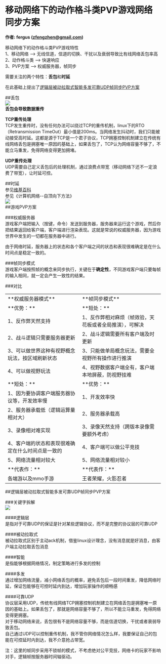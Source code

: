 # 移动网络下的动作格斗类PVP游戏网络同步方案
**作者: fergus (zfengzhen@gmail.com)**    
   

移动网络下的动作格斗类PVP游戏特性  
1、移动网络 --> 无线信道，信道的切换、干扰以及衰弱导致比有线网络丢包率高  
2、动作格斗类 --> 快速响应  
3、PVP方案 --> 权威服务器，帧同步
   
需要关注的两个特性：**丢包**和**时延**  
   
在此基础上提出了[逻辑层被动拉取式智能多发可靠UDP帧同步PVP方案](https://github.com/zfengzhen/Blog/blob/master/article/%E7%A7%BB%E5%8A%A8%E7%BD%91%E7%BB%9C%E4%B8%8B%E7%9A%84%E5%8A%A8%E4%BD%9C%E6%A0%BC%E6%96%97%E7%B1%BBPVP%E6%B8%B8%E6%88%8F%E7%BD%91%E7%BB%9C%E5%90%8C%E6%AD%A5%E6%96%B9%E6%A1%88.md#逻辑层被动拉取式智能多发可靠udp帧同步pvp方案)  

##丢包  
![](https://github.com/zfengzhen/Blog/blob/master/img/network_pkg_loss.png)  
**丢包会导致数据重传**  

**TCP重传处理**  
TCP发生重传时，没有任何办法可以绕过TCP的重传机制，linux下的RTO（Retransmission TimeOut）最小值是200ms。当网络发生抖动时，我们只能被动接受高时延。这都是源于TCP是一个君子协议，TCP拥塞控制机制建立在传统有线网络丢包是拥塞唯一原因的基础上，如果丢包了，TCP认为网络容量不够了，不能立马重发，免得网络变得更加拥堵。  

**UDP重传处理**  
UDP需要自己定义丢包后的处理机制，通过浪费点带宽（移动网络下还不一定浪费了带宽），让时延可控。  

##时延  
参见[维基百科](https://zh.wikipedia.org/wiki/%E6%97%B6%E5%BB%B6)  
参见《计算机网络--自顶向下方法》  
![](https://github.com/zfengzhen/Blog/blob/master/img/network_delay.png)  
##游戏PVP方案  
   
###权威服务器  
游戏客户端把输入（按键，命令）发送到服务器，服务器来运行这个游戏，然后你把结果返回给客户端，客户端进行渲染表现。这就是常说的权威服务器，因为游戏世界中发生的一切都在服务器中进行。  
   
由于网络时延，服务器上的状态和各个客户端之间的状态和表现很难确定是在什么时间点是稳定一致的。  
   
###帧同步模式  
游戏客户端按照帧的概念来同步执行，关键在于**确定性**，不同游戏客户端只要每帧的输入相同，就一定会产生一致性的结果。  
   
###对比  

<table>
    <tr>
        <td>**权威服务器模式**</td>
        <td>**帧同步模式**</td>
    </tr>
    <tr>
        <td>**优势：**</td>
        <td>**短处：**</td>
    </tr>
    <tr>
        <td>1、反作弊天然支持</td>
        <td>1、反作弊相对麻烦（帧效验，天花板或者全局推演），可解决</td>
    </tr>
    <tr>
        <td>2、战斗逻辑只需要服务器更新</td>
        <td>2、战斗逻辑需要所有客户端及时更新</td>
    </tr>
    <tr>
        <td>3、可以做世界这种有视野概念玩法，按区域刷新状态</td>
        <td>3、只能做单局概念玩法，需要全视野所有操作进行推演</td>
    </tr>
    <tr>
        <td>4、可以做视野玩法</td>
        <td>4、视野数据客户端全有，客户端本地屏蔽，防视野挂难</td>
    </tr>
    <tr>
        <td>**短处：**</td>
        <td>**优势：**</td>
    </tr>
    <tr>
        <td>1、因为要协调客户端服务器协议等，开发效率慢</td>
        <td>1、开发效率快</td>
    </tr>
    <tr>
        <td>2、服务器承载低（逻辑运算量相对大）</td>
        <td>2、服务器承载高</td>
    </tr>
    <tr>
        <td>3、录像相对难实现</td>
        <td>3、录像天然支持（跨版本录像需要额外考虑）</td>
    </tr>
    <tr>
        <td>4、客户端的状态和表现很难确定在什么时间点是一致的</td>
        <td>4、客户端可以做公平竞技</td>
    </tr>
    <tr>
        <td>5、网络流量相对较大</td>
        <td>5、网络流量相对较小</td>
    </tr>
    <tr>
        <td>**代表作：**</td>
        <td>**代表作：**</td>
    </tr>
    <tr>
        <td>各端游以及mmo手游</td>
        <td>王者荣耀，火影忍者</td>
    </tr>
<table>
   
##逻辑层被动拉取式智能多发可靠UDP帧同步PVP方案  
   
###关键字拆解  
![](https://github.com/zfengzhen/Blog/blob/master/img/network_pvp.png)
   
####逻辑层  
是指对于可靠UDP的保证是针对某些逻辑协议，而不是完整的协议层的可靠UDP  
   
####被动拉取式  
被动拉取式区别于主动ack机制，借鉴linux设计理念，没有消息就是好消息，由客户端主动拉取丢包消息  
   
####智能  
是指能够根据网络情况，制定策略进行多发的控制  
   
####多发  
通过增加网络流量，减小网络丢包的概率，避免丢包后一段时间重发，降低网络时延，保证包能够在可控时延内到达，增加玩家操作的顺畅感  
   
####可靠UDP  
协议层采用UDP，传统有线网络TCP拥塞控制机制建立在网络丢包是拥塞唯一原因的基础上。如果丢包了，那就是网络容量不够了，所以不能立马重发，免得网络变得更拥塞。  
对于移动网络来说，丢包很有不是网络容量不够，而是信道切换，干扰或者衰弱导致丢包。  
自己通过UDP可以控制重传机制，我不管你网络情况怎么样，我要保证自己的包能在可控延时内到达，我不介意抢占带宽。  

注：这里的帧同步采用不锁帧的模式，不考虑绝对公平竞技，网络卡的玩家不影响对手，逻辑帧按服务器时间轴驱动。

